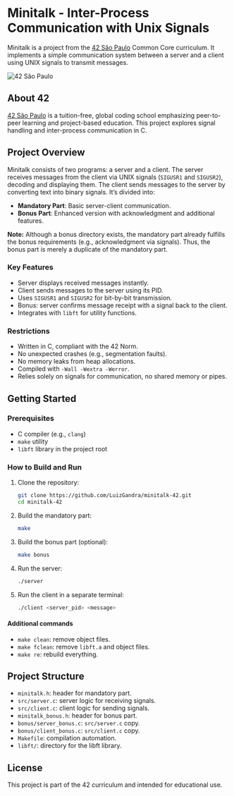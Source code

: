 # Minitalk - Inter-Process Communication with Unix Signals

Minitalk is a project from the [42 São Paulo](https://www.42sp.org.br/) Common Core curriculum. It implements a simple communication system between a server and a client using UNIX signals to transmit messages.

![42 São Paulo](https://img.shields.io/badge/42-São_Paulo-black?style=flat-square&logo=42)

## About 42

[42 São Paulo](https://www.42sp.org.br/) is a tuition-free, global coding school emphasizing peer-to-peer learning and project-based education. This project explores signal handling and inter-process communication in C.

## Project Overview

Minitalk consists of two programs: a server and a client. The server receives messages from the client via UNIX signals (`SIGUSR1` and `SIGUSR2`), decoding and displaying them. The client sends messages to the server by converting text into binary signals. It’s divided into:
- **Mandatory Part**: Basic server-client communication.
- **Bonus Part**: Enhanced version with acknowledgment and additional features.

**Note:** Although a bonus directory exists, the mandatory part already fulfills the bonus requirements (e.g., acknowledgment via signals). Thus, the bonus part is merely a duplicate of the mandatory part.

### Key Features

- Server displays received messages instantly.
- Client sends messages to the server using its PID.
- Uses `SIGUSR1` and `SIGUSR2` for bit-by-bit transmission.
- Bonus: server confirms message receipt with a signal back to the client.
- Integrates with `libft` for utility functions.

### Restrictions

- Written in C, compliant with the 42 Norm.
- No unexpected crashes (e.g., segmentation faults).
- No memory leaks from heap allocations.
- Compiled with `-Wall -Wextra -Werror`.
- Relies solely on signals for communication, no shared memory or pipes.

## Getting Started

### Prerequisites

- C compiler (e.g., `clang`)
- `make` utility
- `libft` library in the project root

### How to Build and Run

1. Clone the repository:
   
   ```bash
   git clone https://github.com/LuizGandra/minitalk-42.git
   cd minitalk-42

3. Build the mandatory part:
   
   ```bash
   make

4. Build the bonus part (optional):
   
   ```bash
   make bonus

5. Run the server:

   ```bash
   ./server

6. Run the client in a separate terminal:

   ```bash
   ./client <server_pid> <message>

#### Additional commands

- `make clean`: remove object files.
- `make fclean`: remove `libft.a` and object files.
- `make re`: rebuild everything.

## Project Structure

- `minitalk.h`: header for mandatory part.
- `src/server.c`: server logic for receiving signals.
- `src/client.c`: client logic for sending signals.
- `minitalk_bonus.h`: header for bonus part.
- `bonus/server_bonus.c`: `src/server.c` copy.
- `bonus/client_bonus.c`: `src/client.c` copy.
- `Makefile`: compilation automation.
- `libft/`: directory for the libft library.

## License

This project is part of the 42 curriculum and intended for educational use.

